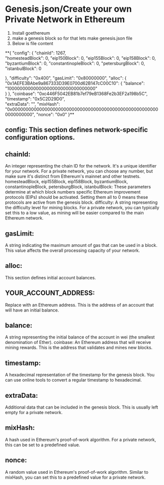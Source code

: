 # Genesis.json/Create your own Private Network in Ethereum 
 1. Install goethereum
 2. make a genesis block so for that lets make genesis.json file
 3. Below is file content

**{
  "config": {
    "chainId": 1267,   
    "homesteadBlock": 0,
    "eip150Block": 0,
    "eip155Block": 0,
    "eip158Block": 0,
    "byzantiumBlock": 0,
    "constantinopleBlock": 0,
    "petersburgBlock": 0,
    "istanbulBlock": 0
    
  },
  "difficulty": "0x400",
  "gasLimit": "0x80000000",
  "alloc": {
    "0x1AEFE3BAbe9a867333D39E0700d62B147cC00C10": {
      "balance": "100000000000000000000000000000000"   
    }
  },
  "coinbase": "0xc446F5042EB81b7ef79eB1368Fe2b3EF2a198b5C",
  "timestamp": "0x5C2D29D0",   
  "extraData": "",
  "mixHash": "0x0000000000000000000000000000000000000000000000000000000000000000",
  "nonce": "0x0"
}**

## config: This section defines network-specific configuration options.

## chainId:
An integer representing the chain ID for the network. It's a unique identifier for your network. For a private network, you can choose any number, but make sure it's distinct from Ethereum's mainnet and other testnets.
homesteadBlock, eip155Block, eip158Block, byzantiumBlock, constantinopleBlock, petersburgBlock, istanbulBlock: These parameters determine at which block numbers specific Ethereum improvement protocols (EIPs) should be activated. Setting them all to 0 means these protocols are active from the genesis block.
difficulty: A string representing the difficulty level for mining blocks. For a private network, you can typically set this to a low value, as mining will be easier compared to the main Ethereum network.

## gasLimit: 
A string indicating the maximum amount of gas that can be used in a block. This value affects the overall processing capacity of your network.

## alloc: 
This section defines initial account balances.

## YOUR_ACCOUNT_ADDRESS: 
Replace with an Ethereum address. This is the address of an account that will have an initial balance.
## balance: 
A string representing the initial balance of the account in wei (the smallest denomination of Ether).
coinbase: An Ethereum address that will receive mining rewards. This is the address that validates and mines new blocks.

## timestamp:
A hexadecimal representation of the timestamp for the genesis block. You can use online tools to convert a regular timestamp to hexadecimal.

## extraData: 
Additional data that can be included in the genesis block. This is usually left empty for a private network.

## mixHash: 
A hash used in Ethereum's proof-of-work algorithm. For a private network, this can be set to a predefined value.

## nonce: 
A random value used in Ethereum's proof-of-work algorithm. Similar to mixHash, you can set this to a predefined value for a private network.



